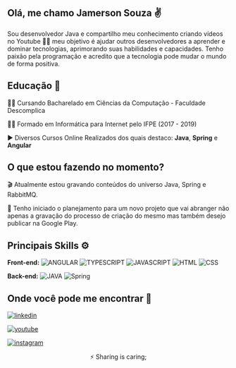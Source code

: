 
## Olá, me chamo Jamerson Souza ✌️ 
Sou desenvolvedor Java e compartilho meu conhecimento criando vídeos no Youtube 👨‍💻 meu objetivo é ajudar outros desenvolvedores a aprender e dominar tecnologias, aprimorando suas habilidades e capacidades. Tenho paixão pela programação e acredito que a tecnologia pode mudar o mundo de forma positiva.

## Educação 🏫

👨‍💻 Cursando Bacharelado em Ciências da Computação - Faculdade Descomplica

👨‍🎓 Formado em Informática para Internet pelo IFPE (2017 - 2019)

▶️ Diversos Cursos Online Realizados dos quais destaco: **Java**, **Spring** e **Angular**


## O que estou fazendo no momento?
🎬  Atualmente estou gravando conteúdos do universo Java, Spring e RabbitMQ.

🧠 Tenho iniciado o planejamento para um novo projeto que vai abranger não apenas a gravação do processo de criação do mesmo mas também desejo publicar na Google Play.

## Principais Skills ⚙️

**Front-end:** ![ANGULAR](https://img.shields.io/badge/angular-C3002F?style=for-the-badge&logo=angular&logoColor=white)
![TYPESCRIPT](https://img.shields.io/badge/typescript-3178C6?style=for-the-badge&logo=typescript&logoColor=white)
![JAVASCRIPT](https://img.shields.io/badge/javascript-F7E018?style=for-the-badge&logo=javascript&logoColor=2E2D2B)
![HTML](https://img.shields.io/badge/HTML 5-E44D26?style=for-the-badge&logo=html5&logoColor=white)
![CSS](https://img.shields.io/badge/CSS 3-006BC0?style=for-the-badge&logo=css3&logoColor=white)
 

**Back-end:** ![JAVA](https://img.shields.io/badge/Java-EC2025?style=for-the-badge&logo=openjdk&logoColor=white)
![Spring](https://img.shields.io/badge/Spring Framework-67AA3B?style=for-the-badge&logo=Spring&logoColor=white)

## Onde você pode me encontrar 👀

[![linkedin](https://img.shields.io/badge/linkedin-0A66C2?style=for-the-badge&logo=linkedin&logoColor=white)](https://www.linkedin.com/in/jamersonsouza)

[![youtube](https://img.shields.io/badge/youtube-fc0000?style=for-the-badge&logo=youtube&logoColor=white)](https://www.youtube.com/channel/UCxApzg-p6Q4kMm30c84x-Qw)


[![instagram](https://img.shields.io/badge/instagram-ec133b?style=for-the-badge&logo=instagram&logoColor=white)](https://www.instagram.com/jamerson.zip/)

<center>⚡️ Sharing is caring;</center>

